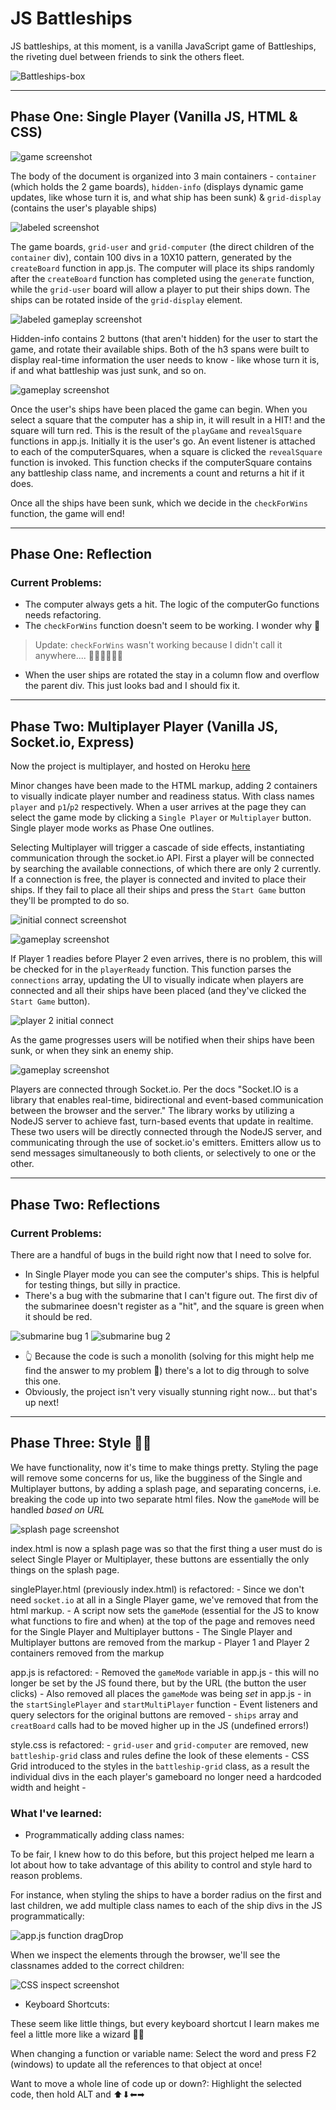 # JS Battleships 

JS battleships, at this moment, is a vanilla JavaScript game of Battleships, the riveting duel between friends to sink the others fleet. 

![Battleships-box](http://static1.squarespace.com/static/5a0d8676f6576e0f3648d5d2/5a1057c7f9619a64a2b90692/5c5ab434fa0d606e5b74daa0/1549532097388/battleship-game-classic.jpg?format=1500w)

----

## Phase One: Single Player (Vanilla JS, HTML & CSS)

![game screenshot](https://i.ibb.co/Jm2Sv5M/jsbattleships-1.jpg)

The body of the document is organized into 3 main containers - `container` (which holds the 2 game boards), `hidden-info` (displays dynamic game updates, like whose turn it is, and what ship has been sunk) & `grid-display` (contains the user's playable ships)

![labeled screenshot](https://i.ibb.co/W6XLnHL/labeled-1.png) 

The game boards, `grid-user` and `grid-computer` (the direct children of the `container` div), contain 100 divs in a 10X10 pattern, generated by the `createBoard` function in app.js. The computer will place its ships randomly after the `createBoard` function has completed using the `generate` function, while the `grid-user` board will allow a player to put their ships down. The ships can be rotated inside of the `grid-display` element. 

![labeled gameplay screenshot](https://i.ibb.co/6wnXVVN/labeled-2.png)

Hidden-info contains 2 buttons (that aren't hidden) for the user to start the game, and rotate their available ships. Both of the h3 spans were built to display real-time information the user needs to know - like whose turn it is, if and what battleship was just sunk, and so on. 

![gameplay screenshot](https://i.ibb.co/rcwWQqr/jsbattleships-4-gameplay-2.jpg) 

Once the user's ships have been placed the game can begin. When you select a square that the computer has a ship in, it will result in a HIT! and the square will turn red. This is the result of the `playGame` and `revealSquare` functions in app.js. Initially it is the user's go. An event listener is attached to each of the computerSquares, when a square is clicked the `revealSquare` function is invoked. This function checks if the computerSquare contains any battleship class name, and increments a count and returns a hit if it does. 

Once all the ships have been sunk, which we decide in the `checkForWins` function, the game will end! 

----

## Phase One: Reflection

### Current Problems: 

- The computer always gets a hit. The logic of the computerGo functions needs refactoring. 
- The `checkForWins` function doesn't seem to be working. I wonder why 🤔 
> Update: `checkForWins` wasn't working because I didn't call it anywhere.... 🤦‍♀️🤦‍♀️🤦‍♀️
- When the user ships are rotated the stay in a column flow and overflow the parent div. This just looks bad and I should fix it. 

----

## Phase Two: Multiplayer Player (Vanilla JS, Socket.io, Express)

Now the project is multiplayer, and hosted on Heroku [here](https://aberg-battleships.herokuapp.com/)

Minor changes have been made to the HTML markup, adding 2 containers to visually indicate player number and readiness status. With class names `player` and `p1`/`p2` respectively.  When a user arrives at the page they can select the game mode by clicking a `Single Player` or `Multiplayer` button. Single player mode works as Phase One outlines. 

Selecting Multiplayer will trigger a cascade of side effects, instantiating communication through the socket.io API. First a player will be connected by searching the available connections, of which there are only 2 currently. If a connection is free, the player is connected and invited to place their ships. If they fail to place all their ships and press the `Start Game` button they'll be prompted to do so. 

![initial connect screenshot](https://i.ibb.co/yy8dDB3/JSbattleships-initial-connect.jpg)

![gameplay screenshot](https://i.ibb.co/g657SLR/JSbattelships-place-all-ships.jpg)

If Player 1 readies before Player 2 even arrives, there is no problem, this will be checked for in the `playerReady` function. This function parses the `connections` array, updating the UI to visually indicate when players are connected and all their ships have been placed (and they've clicked the `Start Game` button). 

![player 2 initial connect](https://i.ibb.co/0jJC2sn/JSbattleships-player2-initial-connect.jpg)

As the game progresses users will be notified when their ships have been sunk, or when they sink an enemy ship. 

![gameplay screenshot](https://i.ibb.co/Bck4w4V/JSbattleships-game-play.jpg)

Players are connected through Socket.io. Per the docs "Socket.IO is a library that enables real-time, bidirectional and event-based communication between the browser and the server." The library works by utilizing a NodeJS server to achieve fast, turn-based events that update in realtime. These two users will be directly connected through the NodeJS server, and communicating through the use of socket.io's emitters. Emitters allow us to send messages simultaneously to both clients, or selectively to one or the other. 

----

## Phase Two: Reflections 

### Current Problems: 

There are a handful of bugs in the build right now that I need to solve for. 

- In Single Player mode you can see the computer's ships. This is helpful for testing things, but silly in practice. 
- There's a bug with the submarine that I can't figure out. The first div of the submarinee doesn't register as a "hit", and the square is green when it should be red. 

![submarine bug 1](https://i.ibb.co/bRD48J7/JSbattleships-submarine-bug.jpg) ![submarine bug 2](https://i.ibb.co/KzcY0C1/JSbattleships-submarine-bug2.jpg)

- 👆 Because the code is such a monolith (solving for this might help me find the answer to my problem 🤔) there's a lot to dig through to solve this one. 
- Obviously, the project isn't very visually stunning right now... but that's up next! 

----

## Phase Three: Style 💅😎 

We have functionality, now it's time to make things pretty. Styling the page will remove some concerns for us, like the bugginess of the Single and Multiplayer buttons, by adding a splash page, and separating concerns, i.e. breaking the code up into two separate html files. Now the `gameMode` will be handled *based on URL*

![splash page screenshot](https://i.ibb.co/nry3k4c/battleships-screen.jpg)

index.html is now a splash page was so that the first thing a user must do is select Single Player or Multiplayer, these buttons are essentially the only things on the splash page. 

singlePlayer.html (previously index.html) is refactored: 
    - Since we don't need `socket.io` at all in a Single Player game, we've removed that from the html markup. 
    - A script now sets the `gameMode` (essential for the JS to know what functions to fire and when) at the top of the page and removes need for the Single Player and Multiplayer buttons 
    - The Single Player and Multiplayer buttons are removed from the markup 
    - Player 1 and Player 2 containers removed from the markup

app.js is refactored: 
    - Removed the `gameMode` variable in app.js - this will no longer be set by the JS found there, but by the URL (the button the user clicks)
    - Also removed all places the `gameMode` was being *set* in app.js - in the `startSinglePlayer` and `startMultiPlayer` function
    - Event listeners and query selectors for the original buttons are removed 
    - `ships` array and `creatBoard` calls had to be moved higher up in the JS (undefined errors!) 

style.css is refactored: 
    - `grid-user` and `grid-computer` are removed, new `battleship-grid` class and rules define the look of these elements 
    - CSS Grid introduced to the styles in the `battleship-grid` class, as a result the individual divs in the each player's gameboard no longer need a hardcoded width and height 
    - 


### What I've learned: 

- Programmatically adding class names: 

To be fair, I knew how to do this before, but this project helped me learn a lot about how to take advantage of this ability to control and style hard to reason problems. 

For instance, when styling the ships to have a border radius on the first and last children, we add multiple class names to each of the ship divs in the JS programmatically: 

![app.js function dragDrop](https://i.ibb.co/ZN4sfJf/jsbattleships-fn-Drag-Drop.jpg)

When we inspect the elements through the browser, we'll see the classnames added to the correct children: 

![CSS inspect screenshot](https://i.ibb.co/LgzSV8T/jsbattleships-classnames-inspect.png)

- Keyboard Shortcuts: 

These seem like little things, but every keyboard shortcut I learn makes me feel a little more like a wizard 🧙‍♂️ 

When changing a function or variable name: Select the word and press F2 (windows) to update all the references to that object at once! 

Want to move a whole line of code up or down?: Highlight the selected code, then hold ALT and ⬆⬇⬅➡ 

